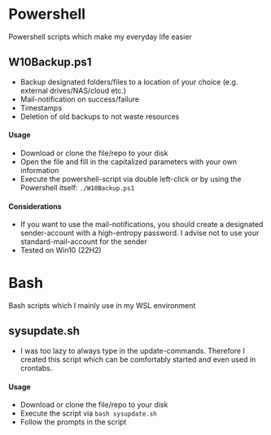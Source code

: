 # Powershell
Powershell scripts which make my everyday life easier 

## W10Backup.ps1
* Backup designated folders/files to a location of your choice (e.g. external drives/NAS/cloud etc.)
* Mail-notification on success/failure
* Timestamps
* Deletion of old backups to not waste resources

#### Usage
* Download or clone the file/repo to your disk
* Open the file and fill in the capitalized parameters with your own information
* Execute the powershell-script via double left-click or by using the Powershell itself: <code>./W10Backup.ps1</code>

#### Considerations
* If you want to use the mail-notifications, you should create a designated sender-account with a high-entropy password. I advise not to use your standard-mail-account for the sender
* Tested on Win10 (22H2)

# Bash
Bash scripts which I mainly use in my WSL environment

## sysupdate.sh
* I was too lazy to always type in the update-commands. Therefore I created this script which can be comfortably started and even used in crontabs.

#### Usage
* Download or clone the file/repo to your disk
* Execute the script via <code>bash sysupdate.sh</code>
* Follow the prompts in the script
